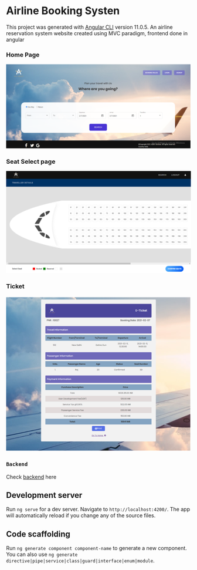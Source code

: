 # Airline Booking Systen

This project was generated with [Angular CLI](https://github.com/angular/angular-cli) version 11.0.5.
An airline reservation system website created using MVC paradigm, frontend done in angular

### Home Page

![Design preview](./photos/home.PNG)

### Seat Select page

![Design preview](./photos/seat.png)

### Ticket

![Design preview](./photos/ticket.PNG)

### `Backend`

Check [backend](https://github.com/edsins/new_airline_api) here 

## Development server

Run `ng serve` for a dev server. Navigate to `http://localhost:4200/`. The app will automatically reload if you change any of the source files.

## Code scaffolding

Run `ng generate component component-name` to generate a new component. You can also use `ng generate directive|pipe|service|class|guard|interface|enum|module`.




